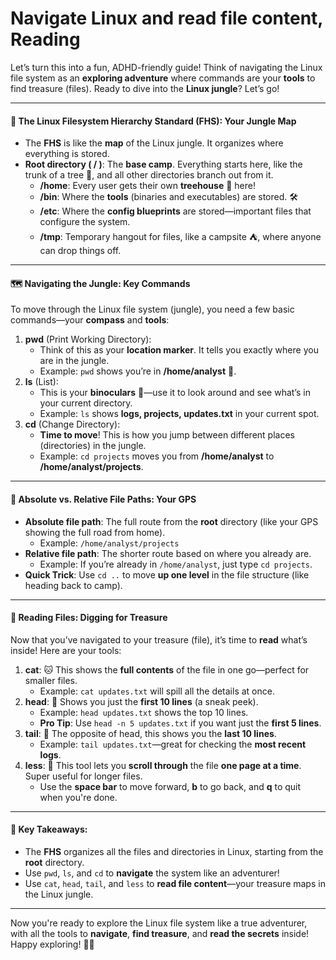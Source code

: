 # Navigate Linux and read file content, Reading

Let’s turn this into a fun, ADHD-friendly guide! Think of navigating the Linux file system as an **exploring adventure** where commands are your **tools** to find treasure (files). Ready to dive into the **Linux jungle**? Let’s go!

***

#### 🌳 **The Linux Filesystem Hierarchy Standard (FHS)**: Your Jungle Map

* The **FHS** is like the **map** of the Linux jungle. It organizes where everything is stored.
* **Root directory ( / )**: The **base camp**. Everything starts here, like the trunk of a tree 🌳, and all other directories branch out from it.
  * **/home**: Every user gets their own **treehouse** 🏡 here!
  * **/bin**: Where the **tools** (binaries and executables) are stored. 🛠️
  * **/etc**: Where the **config blueprints** are stored—important files that configure the system.
  * **/tmp**: Temporary hangout for files, like a campsite ⛺, where anyone can drop things off.

***

#### 🗺️ **Navigating the Jungle: Key Commands**

To move through the Linux file system (jungle), you need a few basic commands—your **compass** and **tools**:

1. **pwd** (Print Working Directory):
   * Think of this as your **location marker**. It tells you exactly where you are in the jungle.
   * Example: `pwd` shows you’re in **/home/analyst** 🏡.
2. **ls** (List):
   * This is your **binoculars** 🔭—use it to look around and see what’s in your current directory.
   * Example: `ls` shows **logs, projects, updates.txt** in your current spot.
3. **cd** (Change Directory):
   * **Time to move**! This is how you jump between different places (directories) in the jungle.
   * Example: `cd projects` moves you from **/home/analyst** to **/home/analyst/projects**.

***

#### 📂 **Absolute vs. Relative File Paths: Your GPS**

* **Absolute file path**: The full route from the **root** directory (like your GPS showing the full road from home).
  * Example: `/home/analyst/projects`
* **Relative file path**: The shorter route based on where you already are.
  * Example: If you’re already in `/home/analyst`, just type `cd projects`.
* **Quick Trick**: Use `cd ..` to move **up one level** in the file structure (like heading back to camp).

***

#### 📝 **Reading Files: Digging for Treasure**

Now that you’ve navigated to your treasure (file), it’s time to **read** what’s inside! Here are your tools:

1. **cat**: 🐱 This shows the **full contents** of the file in one go—perfect for smaller files.
   * Example: `cat updates.txt` will spill all the details at once.
2. **head**: 👀 Shows you just the **first 10 lines** (a sneak peek).
   * Example: `head updates.txt` shows the top 10 lines.
   * **Pro Tip**: Use `head -n 5 updates.txt` if you want just the **first 5 lines**.
3. **tail**: 👣 The opposite of head, this shows you the **last 10 lines**.
   * Example: `tail updates.txt`—great for checking the **most recent logs**.
4. **less**: 📖 This tool lets you **scroll through** the file **one page at a time**. Super useful for longer files.
   * Use the **space bar** to move forward, **b** to go back, and **q** to quit when you're done.

***

#### 🎯 **Key Takeaways:**

* The **FHS** organizes all the files and directories in Linux, starting from the **root** directory.
* Use `pwd`, `ls`, and `cd` to **navigate** the system like an adventurer!
* Use `cat`, `head`, `tail`, and `less` to **read file content**—your treasure maps in the Linux jungle.

***

Now you're ready to explore the Linux file system like a true adventurer, with all the tools to **navigate**, **find treasure**, and **read the secrets** inside! Happy exploring! 🌳🎉
